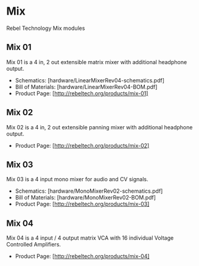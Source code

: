 # Mix
Rebel Technology Mix modules

## Mix 01
Mix 01 is a 4 in, 2 out extensible matrix mixer with additional headphone output.
* Schematics: [hardware/LinearMixerRev04-schematics.pdf]
* Bill of Materials: [hardware/LinearMixerRev04-BOM.pdf]
* Product Page: [http://rebeltech.org/products/mix-01]

## Mix 02
Mix 02 is a 4 in, 2 out extensible panning mixer with additional headphone output.
* Product Page: [http://rebeltech.org/products/mix-02]

## Mix 03
Mix 03 is a 4 input mono mixer for audio and CV signals.
* Schematics: [hardware/MonoMixerRev02-schematics.pdf]
* Bill of Materials: [hardware/MonoMixerRev02-BOM.pdf]
* Product Page: [http://rebeltech.org/products/mix-03]

## Mix 04
Mix 04 is a 4 input / 4 output matrix VCA with 16 individual Voltage Controlled Amplifiers.
* Product Page: [http://rebeltech.org/products/mix-04]

